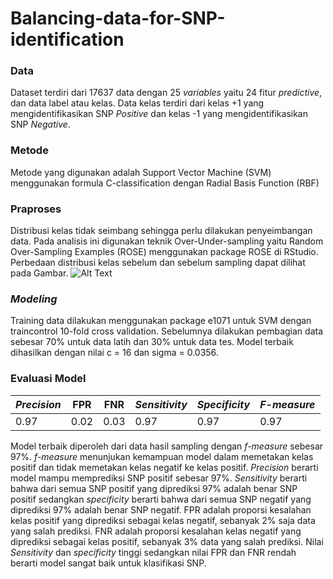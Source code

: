 # Balancing-data-for-SNP-identification
### Data
Dataset terdiri dari 17637 data dengan 25 *variables* yaitu 24 fitur *predictive*, dan data label atau kelas.
Data kelas terdiri dari kelas +1 yang mengidentifikasikan SNP *Positive* dan kelas -1 yang mengidentifikasikan SNP *Negative*.
### Metode
Metode yang digunakan adalah Support Vector Machine (SVM) menggunakan formula C-classification dengan Radial Basis Function (RBF)
### Praproses
Distribusi kelas tidak seimbang sehingga perlu dilakukan penyeimbangan data.
Pada analisis ini digunakan teknik Over-Under-sampling yaitu Random Over-Sampling Examples (ROSE) menggunakan package ROSE di RStudio.
Perbedaan distribusi kelas sebelum dan sebelum sampling dapat dilihat pada Gambar.
![Alt Text](https://user-images.githubusercontent.com/46989222/84623925-8985c300-af0a-11ea-957e-e4554e86d2d9.PNG)
### *Modeling*
Training data dilakukan menggunakan package e1071 untuk SVM dengan traincontrol 10-fold cross validation.
Sebelumnya dilakukan pembagian data sebesar 70% untuk data latih dan 30% untuk data tes.
Model terbaik dihasilkan dengan nilai c = 16 dan sigma = 0.0356.
### Evaluasi Model
*Precision* | FPR | FNR | *Sensitivity* | *Specificity* | *F-measure*
-----| -----| -----|------|------|------
0.97 | 0.02 | 0.03 | 0.97 | 0.97 | 0.97

Model terbaik diperoleh dari data hasil sampling dengan *f-measure* sebesar 97%.
*f-measure* menunjukan kemampuan model dalam memetakan kelas positif dan tidak memetakan kelas negatif ke kelas positif.
*Precision* berarti model mampu memprediksi SNP positif sebesar 97%.
*Sensitivity* berarti bahwa dari semua SNP positif yang diprediksi 97% adalah benar SNP positif sedangkan
*specificity* berarti bahwa dari semua SNP negatif yang diprediksi 97% adalah benar SNP negatif.
FPR adalah proporsi kesalahan kelas positif yang diprediksi sebagai kelas negatif, sebanyak 2% saja data yang salah prediksi.
FNR adalah proporsi kesalahan kelas negatif yang diprediksi sebagai kelas positif, sebanyak 3% data yang salah prediksi.
Nilai *Sensitivity* dan *specificity* tinggi sedangkan nilai FPR dan FNR rendah berarti model sangat baik untuk klasifikasi SNP.

